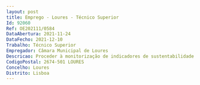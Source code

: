 ```yaml
--- 
layout: post
title: Emprego - Loures - Técnico Superior
Id: 92060
Ref: OE202111/0584
DataAbertura: 2021-11-24
DataFecho: 2021-12-10
Trabalho: Técnico Superior
Empregador: Câmara Municipal de Loures
Descricao: Proceder à monitorização de indicadores de sustentabilidade ambiental com a recolha e distribuição de dados e de informação proveniente de estatísticas que o município desenvolva e consolide a sua estratégia de valorização ambiental e desenvolvimento sustentável Assegurar, de acordo com o enquadramento legal em vigor, as tarefas técnicas relativas ao controlo da poluição hídrica, dos solos, sonora e atmosférica Prestar apoio às diversas unidades orgânicas, na área do ambiente, no sentido de assegurar, nas vertentes funcionais respetivas, a compatibilização das políticas setoriais com os objetivos e parâmetros definidos pelas políticas municipais de ambiente Participar no acesso a mecanismos comunitários e nacionais de financiamento e de apoio técnico à concretização de projetos inovadores, que contribuam para o progresso do concelho na área do ambiente Promover as ações necessárias às boas práticas ambientais ao nível do funcionamento interno dos serviços, tendo em a vista a racionalização de consumos de água, energia e separação dos resíduos em estreita articulação com a DGA NESA e restantes unidades orgânicas 
CodigoPostal: 2674-501 LOURES
Concelho: Loures
Distrito: Lisboa
--- 
```

